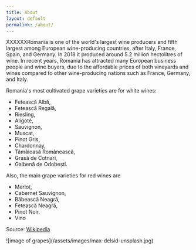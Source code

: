 ```yaml
---
title: About
layout: default
permalink: /about/
---
```

<div class="content-left" markdown="1">

XXXXXXRomania is one of the world's largest wine producers and fifth largest among European wine-producing countries, after Italy, France, Spain, and Germany. In 2018 it produced around 5.2 million hectolitres of wine. In recent years, Romania has attracted many European business people and wine buyers, due to the affordable prices of both vineyards and wines compared to other wine-producing nations such as France, Germany, and Italy.

Romania's most cultivated grape varieties are for white wines:
- Fetească Albă,
- Fetească Regală,
- Riesling,
- Aligoté,
- Sauvignon,
- Muscat,
- Pinot Gris,
- Chardonnay,
- Tămâioasă Românească,
- Grasă de Cotnari,
- Galbenă de Odobești.

Also, the main grape varieties for red wines are
- Merlot,
- Cabernet Sauvignon,
- Băbească Neagră,
- Fetească Neagră,
- Pinot Noir.
- Vino

Source:  [Wikipedia](https://en.wikipedia.org/wiki/Romanian_wine)
</div>
<div class="img-right" markdown="1">
![image of grapes](/assets/images/max-delsid-unsplash.jpg)
</div>
<div class="clearfix"></div>
